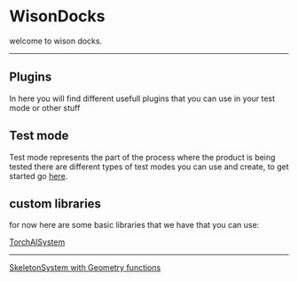 # WisonDocks

welcome to wison docks.
___
## Plugins

In here you will find different usefull plugins that you can use in your test mode or other stuff

## Test mode

Test mode represents the part of the process where the product is being tested there are different types of test modes
you can use and create, to get started go [here](https://github.com/nikinov/WickonHightech/tree/RealDocksForTestMode/WisonDocks/TestMode/BASE.md).

## custom libraries

for now here are some basic libraries that we have that you can use:

[TorchAISystem](https://github.com/nikinov/WickonHightech/tree/main/src/AIVisionSystem/README.md)
___
[SkeletonSystem with Geometry functions](https://github.com/nikinov/WickonHightech/blob/RealDocksForTestMode/src/C%23/AIVisionSystem/README.md)
